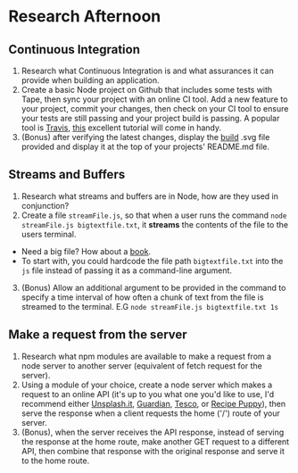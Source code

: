 # Research Afternoon

## Continuous Integration

1. Research what Continuous Integration is and what assurances it can provide when building an application.
2. Create a basic Node project on Github that includes some tests with Tape, then sync your project with an online CI tool. Add a new feature to your project, commit your changes, then check on your CI tool to ensure your tests are still passing and your project build is passing. A popular tool is [Travis](https://travis-ci.org/), [this](https://github.com/dwyl/learn-travis) excellent tutorial will come in handy.
3. (Bonus) after verifying the latest changes, display the [build](https://camo.githubusercontent.com/3de407029531b1bcff394070e6d820d3f883a8c5/68747470733a2f2f7472617669732d63692e6f72672f6e6a736669656c642f6d79736974652e7376673f6272616e63683d6d6173746572) .svg file provided and display it at the top of your projects' README.md file.

## Streams and Buffers

1. Research what streams and buffers are in Node, how are they used in conjunction?
2. Create a file `streamFile.js`, so that when a user runs the command `node streamFile.js bigtextfile.txt`, it **streams** the contents of the file to the users terminal.
- Need a big file? How about a [book](https://www.gutenberg.org/).
- To start with, you could hardcode the file path `bigtextfile.txt` into the `js` file instead of passing it as a command-line argument.
3. (Bonus) Allow an additional argument to be provided in the command to specify a time interval of how often a chunk of text from the file is streamed to the terminal. E.G `node streamFile.js bigtextfile.txt 1s`

## Make a request from the server

1. Research what npm modules are available to make a request from a node server to another server (equivalent of fetch request for the server).
2. Using a module of your choice, create a node server which makes a request to an online API (it's up to you what one you'd like to use, I'd recommend either [Unsplash.it](https://unsplash.it/), [Guardian](http://open-platform.theguardian.com/), [Tesco](https://devportal.tescolabs.com/), or [Recipe Puppy](http://www.recipepuppy.com/)), then serve the response when a client requests the home ('/') route of your server.
3. (Bonus), when the server receives the API response, instead of serving the response at the home route, make another GET request to a different API, then combine that response with the original response and serve it to the home route.
